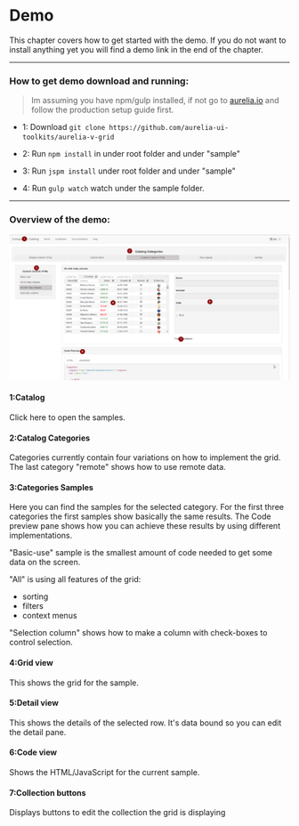 # Demo
This chapter covers how to get started with the demo. If you do not want to install anything yet you will find a demo link in the end of the chapter.

---

### How to get demo download and running:
> Im assuming you have npm/gulp installed, if not go to [aurelia.io](http://aurelia.io/docs.html#/aurelia/framework/1.0.0-beta.1.2.4/doc/article/a-production-setup) and follow the production setup guide first.

- 1: Download ```git clone https://github.com/aurelia-ui-toolkits/aurelia-v-grid```

- 2: Run ```npm install``` in under root folder and under "sample"

- 3: Run ```jspm install``` under root folder and under "sample"

- 4: Run ```gulp watch``` watch under the sample folder.


---

### Overview of the demo:

![demo](demo.png)

#### 1:Catalog

Click here to open the samples.

#### 2:Catalog Categories

Categories currently contain four variations on how to implement the grid. The last category "remote" shows how to use remote data.

#### 3:Categories Samples

Here you can find the samples for the selected category. For the first three categories the first samples show basically the same results. The Code preview pane shows how you can achieve these results by using different implementations.

"Basic-use" sample is the smallest amount of code needed to get some data on the screen.

"All" is using all features of the grid:
 * sorting
 * filters
 * context menus

"Selection column" shows how to make a column with check-boxes to control selection.

#### 4:Grid view

This shows the grid for the sample.

#### 5:Detail view

This shows the details of the selected row. It's data bound so you can edit the detail pane.

#### 6:Code view

Shows the HTML/JavaScript for the current sample.

#### 7:Collection buttons

Displays buttons to edit the collection the grid is displaying



